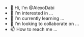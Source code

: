- 👋 Hi, I’m @AlexoDabi
- 👀 I’m interested in ...
- 🌱 I’m currently learning ...
- 💞️ I’m looking to collaborate on ...
- 📫 How to reach me ...

<!---
AlexoDabi/AlexoDabi is a ✨ special ✨ repository because its `README.md` (this file) appears on your GitHub profile.
You can click the Preview link to take a look at your changes.
--->
